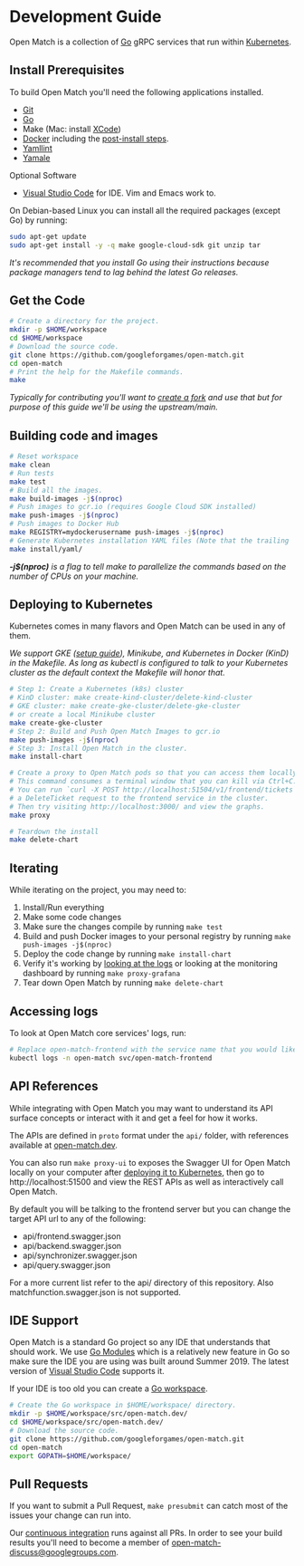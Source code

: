 # Development Guide

Open Match is a collection of [Go](https://golang.org/) gRPC services that run
within [Kubernetes](https://kubernetes.io).

## Install Prerequisites

To build Open Match you'll need the following applications installed.

 * [Git](https://git-scm.com/downloads)
 * [Go](https://golang.org/doc/install)
 * Make (Mac: install [XCode](https://itunes.apple.com/us/app/xcode/id497799835))
 * [Docker](https://docs.docker.com/install/) including the
   [post-install steps](https://docs.docker.com/install/linux/linux-postinstall/).
 * [Yamllint](https://github.com/adrienverge/yamllint)
 * [Yamale](https://github.com/23andMe/Yamale)

Optional Software

 * [Visual Studio Code](https://code.visualstudio.com/Download) for IDE.
   Vim and Emacs work to.

On Debian-based Linux you can install all the required packages (except Go) by
running:

```bash
sudo apt-get update
sudo apt-get install -y -q make google-cloud-sdk git unzip tar
```

*It's recommended that you install Go using their instructions because package
managers tend to lag behind the latest Go releases.*

## Get the Code

```bash
# Create a directory for the project.
mkdir -p $HOME/workspace
cd $HOME/workspace
# Download the source code.
git clone https://github.com/googleforgames/open-match.git
cd open-match
# Print the help for the Makefile commands.
make
```

*Typically for contributing you'll want to
[create a fork](https://help.github.com/en/articles/fork-a-repo) and use that
but for purpose of this guide we'll be using the upstream/main.*

## Building code and images

```bash
# Reset workspace
make clean
# Run tests
make test
# Build all the images.
make build-images -j$(nproc)
# Push images to gcr.io (requires Google Cloud SDK installed)
make push-images -j$(nproc)
# Push images to Docker Hub
make REGISTRY=mydockerusername push-images -j$(nproc)
# Generate Kubernetes installation YAML files (Note that the trailing '/' is needed here)
make install/yaml/
```

_**-j$(nproc)** is a flag to tell make to parallelize the commands based on
the number of CPUs on your machine._

## Deploying to Kubernetes

Kubernetes comes in many flavors and Open Match can be used in any of them.

_We support GKE ([setup guide](gcloud.md)), Minikube, and Kubernetes in Docker (KinD) in the Makefile.
As long as kubectl is configured to talk to your Kubernetes cluster as the
default context the Makefile will honor that._

```bash
# Step 1: Create a Kubernetes (k8s) cluster
# KinD cluster: make create-kind-cluster/delete-kind-cluster
# GKE cluster: make create-gke-cluster/delete-gke-cluster
# or create a local Minikube cluster
make create-gke-cluster
# Step 2: Build and Push Open Match Images to gcr.io
make push-images -j$(nproc)
# Step 3: Install Open Match in the cluster.
make install-chart

# Create a proxy to Open Match pods so that you can access them locally.
# This command consumes a terminal window that you can kill via Ctrl+C.
# You can run `curl -X POST http://localhost:51504/v1/frontend/tickets` to send
# a DeleteTicket request to the frontend service in the cluster.
# Then try visiting http://localhost:3000/ and view the graphs.
make proxy

# Teardown the install
make delete-chart
```

## Iterating
While iterating on the project, you may need to:
1. Install/Run everything
2. Make some code changes
3. Make sure the changes compile by running `make test`
4. Build and push Docker images to your personal registry by running `make push-images -j$(nproc)`
5. Deploy the code change by running `make install-chart`
6. Verify it's working by [looking at the logs](#accessing-logs) or looking at the monitoring dashboard by running `make proxy-grafana`
7. Tear down Open Match by running `make delete-chart`

## Accessing logs
To look at Open Match core services' logs, run:
```bash
# Replace open-match-frontend with the service name that you would like to access
kubectl logs -n open-match svc/open-match-frontend
```

## API References
While integrating with Open Match you may want to understand its API surface concepts or interact with it and get a feel for how it works.

The APIs are defined in `proto` format under the `api/` folder, with references available at [open-match.dev](https://open-match.dev/site/docs/reference/api/).

You can also run `make proxy-ui` to exposes the Swagger UI for Open Match locally on your computer after [deploying it to Kubernetes](#deploying-to-kubernetes), then go to http://localhost:51500 and view the REST APIs as well as interactively call Open Match.

By default you will be talking to the frontend server but you can change the target API url to any of the following:

 * api/frontend.swagger.json
 * api/backend.swagger.json
 * api/synchronizer.swagger.json
 * api/query.swagger.json

For a more current list refer to the api/ directory of this repository. Also matchfunction.swagger.json is not supported.

## IDE Support

Open Match is a standard Go project so any IDE that understands that should
work. We use [Go Modules](https://github.com/golang/go/wiki/Modules) which is a
relatively new feature in Go so make sure the IDE you are using was built around
Summer 2019. The latest version of
[Visual Studio Code](https://code.visualstudio.com/download) supports it.

If your IDE is too old you can create a
[Go workspace](https://golang.org/doc/code.html#Workspaces).

```bash
# Create the Go workspace in $HOME/workspace/ directory.
mkdir -p $HOME/workspace/src/open-match.dev/
cd $HOME/workspace/src/open-match.dev/
# Download the source code.
git clone https://github.com/googleforgames/open-match.git
cd open-match
export GOPATH=$HOME/workspace/
```

## Pull Requests

If you want to submit a Pull Request, `make presubmit` can catch most of the issues your change can run into.

Our [continuous integration](https://console.cloud.google.com/cloud-build/builds?project=open-match-build)
runs against all PRs. In order to see your build results you'll need to
become a member of
[open-match-discuss@googlegroups.com](https://groups.google.com/forum/#!forum/open-match-discuss).
